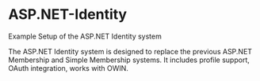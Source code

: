 ASP.NET-Identity
================

Example Setup of the ASP.NET Identity system

The ASP.NET Identity system is designed to replace the previous ASP.NET Membership and Simple Membership systems.
It includes profile support, OAuth integration, works with OWIN.
